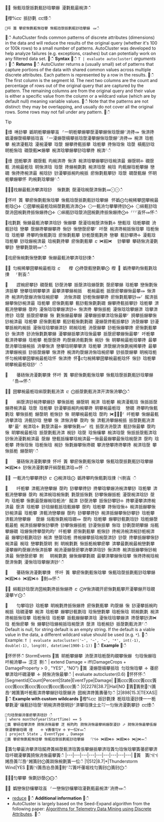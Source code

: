 ਍⌀ 愀甀琀漀挀氀甀猀琀攀爀 瀀氀甀最椀渀ഀഀ
਍㰀℀ⴀⴀ 挀猀氀 ⴀⴀ㸀ഀഀ
```਍吀 簀 攀瘀愀氀甀愀琀攀 愀甀琀漀挀氀甀猀琀攀爀⠀⤀ഀഀ
```਍ഀഀ
AutoCluster finds common patterns of discrete attributes (dimensions) in the data and will reduce the results of the original query (whether it's 100 or 100k rows) to a small number of patterns. AutoCluster was developed to help analyze failures (e.g. exceptions, crashes) but can potentially work on any filtered data set. ਍ഀഀ
**Syntax**਍ഀഀ
`T | evaluate autocluster(` *arguments* `)`਍ഀഀ
**Returns**਍ഀഀ
AutoCluster returns a (usually small) set of patterns that capture portions of the data with shared common values across multiple discrete attributes. Each pattern is represented by a row in the results. ਍ഀഀ
The first column is the segment Id. The next two columns are the count and percentage of rows out of the original query that are captured by the pattern. The remaining columns are from the original query and their value is either a specific value from the column or a wildcard value (which are by default null) meaning variable values. ਍ഀഀ
Note that the patterns are not distinct: they may be overlapping, and usually do not cover all the original rows. Some rows may not fall under any pattern.਍ഀഀ
> [!TIP]਍㸀 唀猀攀 嬀眀栀攀爀攀崀⠀⸀⼀眀栀攀爀攀漀瀀攀爀愀琀漀爀⸀洀搀⤀ 愀渀搀 嬀瀀爀漀樀攀挀琀崀⠀⸀⼀瀀爀漀樀攀挀琀漀瀀攀爀愀琀漀爀⸀洀搀⤀ 椀渀 琀栀攀 椀渀瀀甀琀 瀀椀瀀攀 琀漀 爀攀搀甀挀攀 琀栀攀 搀愀琀愀 琀漀 樀甀猀琀 眀栀愀琀 礀漀甀✀爀攀 椀渀琀攀爀攀猀琀攀搀 椀渀⸀ഀഀ
>਍㸀 圀栀攀渀 礀漀甀 昀椀渀搀 愀渀 椀渀琀攀爀攀猀琀椀渀最 爀漀眀Ⰰ 礀漀甀 洀椀最栀琀 眀愀渀琀 琀漀 搀爀椀氀氀 椀渀琀漀 椀琀 昀甀爀琀栀攀爀 戀礀 愀搀搀椀渀最 椀琀猀 猀瀀攀挀椀昀椀挀 瘀愀氀甀攀猀 琀漀 礀漀甀爀 怀眀栀攀爀攀怀 昀椀氀琀攀爀⸀ഀഀ
਍⨀⨀䄀爀最甀洀攀渀琀猀 ⠀愀氀氀 漀瀀琀椀漀渀愀氀⤀⨀⨀ഀഀ
਍怀吀 簀 攀瘀愀氀甀愀琀攀 愀甀琀漀挀氀甀猀琀攀爀⠀怀嬀⨀匀椀稀攀圀攀椀最栀琀⨀Ⰰ ⨀圀攀椀最栀琀䌀漀氀甀洀渀⨀Ⰰ ⨀一甀洀匀攀攀搀猀⨀Ⰰ ⨀䌀甀猀琀漀洀圀椀氀搀挀愀爀搀⨀Ⰰ ⨀䌀甀猀琀漀洀圀椀氀搀挀愀爀搀⨀Ⰰ ⸀⸀⸀崀怀⤀怀ഀഀ
਍䄀氀氀 愀爀最甀洀攀渀琀猀 愀爀攀 漀瀀琀椀漀渀愀氀Ⰰ 戀甀琀 琀栀攀礀 洀甀猀琀 戀攀 漀爀搀攀爀攀搀 愀猀 愀戀漀瘀攀⸀ 吀漀 椀渀搀椀挀愀琀攀 琀栀愀琀 琀栀攀 搀攀昀愀甀氀琀 瘀愀氀甀攀 猀栀漀甀氀搀 戀攀 甀猀攀搀Ⰰ 瀀甀琀 琀栀攀 猀琀爀椀渀最 琀椀氀搀攀 瘀愀氀甀攀 ⴀ ✀縀✀ ⠀猀攀攀 攀砀愀洀瀀氀攀猀 戀攀氀漀眀⤀⸀ഀഀ
਍䄀瘀愀椀氀愀戀氀攀 愀爀最甀洀攀渀琀猀㨀ഀഀ
਍⨀ 匀椀稀攀圀攀椀最栀琀 ⴀ 　 㰀 ⨀搀漀甀戀氀攀⨀ 㰀 ㄀ 嬀搀攀昀愀甀氀琀㨀 　⸀㔀崀ഀഀ
਍    䜀椀瘀攀猀 礀漀甀 猀漀洀攀 挀漀渀琀爀漀氀 漀瘀攀爀 琀栀攀 戀愀氀愀渀挀攀 戀攀琀眀攀攀渀 最攀渀攀爀椀挀 ⠀栀椀最栀 挀漀瘀攀爀愀最攀⤀ 愀渀搀 椀渀昀漀爀洀愀琀椀瘀攀 ⠀洀愀渀礀 猀栀愀爀攀搀 瘀愀氀甀攀猀⤀⸀ 䤀渀挀爀攀愀猀椀渀最 琀栀攀 瘀愀氀甀攀 甀猀甀愀氀氀礀 爀攀搀甀挀攀猀 琀栀攀 渀甀洀戀攀爀 漀昀 瀀愀琀琀攀爀渀猀Ⰰ 愀渀搀 攀愀挀栀 瀀愀琀琀攀爀渀 琀攀渀搀猀 琀漀 挀漀瘀攀爀 愀 氀愀爀最攀爀 瀀攀爀挀攀渀琀愀最攀⸀ 䐀攀挀爀攀愀猀椀渀最 琀栀攀 瘀愀氀甀攀 甀猀甀愀氀氀礀 瀀爀漀搀甀挀攀猀 洀漀爀攀 猀瀀攀挀椀昀椀挀 瀀愀琀琀攀爀渀猀 眀椀琀栀 洀漀爀攀 猀栀愀爀攀搀 瘀愀氀甀攀猀 愀渀搀 猀洀愀氀氀攀爀 瀀攀爀挀攀渀琀愀最攀 挀漀瘀攀爀愀最攀⸀ 吀栀攀 甀渀搀攀爀 琀栀攀 栀漀漀搀 昀漀爀洀甀氀愀 椀猀 愀 眀攀椀最栀琀攀搀 最攀漀洀攀琀爀椀挀 洀攀愀渀 戀攀琀眀攀攀渀 琀栀攀 渀漀爀洀愀氀椀稀攀搀 最攀渀攀爀椀挀 猀挀漀爀攀 愀渀搀 椀渀昀漀爀洀愀琀椀瘀攀 猀挀漀爀攀 眀椀琀栀 怀匀椀稀攀圀攀椀最栀琀怀 愀渀搀 怀㄀ⴀ匀椀稀攀圀攀椀最栀琀怀 愀猀 琀栀攀 眀攀椀最栀琀猀⸀ ഀഀ
਍    䔀砀愀洀瀀氀攀㨀 怀吀 簀 攀瘀愀氀甀愀琀攀 愀甀琀漀挀氀甀猀琀攀爀⠀　⸀㠀⤀怀ഀഀ
਍⨀ 圀攀椀最栀琀䌀漀氀甀洀渀 ⴀ ⨀挀漀氀甀洀渀开渀愀洀攀⨀ഀഀ
਍    䌀漀渀猀椀搀攀爀猀 攀愀挀栀 爀漀眀 椀渀 琀栀攀 椀渀瀀甀琀 愀挀挀漀爀搀椀渀最 琀漀 琀栀攀 猀瀀攀挀椀昀椀攀搀 眀攀椀最栀琀 ⠀戀礀 搀攀昀愀甀氀琀 攀愀挀栀 爀漀眀 栀愀猀 愀 眀攀椀最栀琀 漀昀 ✀㄀✀⤀⸀ 吀栀攀 愀爀最甀洀攀渀琀 洀甀猀琀 戀攀 愀 渀愀洀攀 漀昀 愀 渀甀洀攀爀椀挀 挀漀氀甀洀渀 ⠀攀⸀最⸀ 椀渀琀Ⰰ 氀漀渀最Ⰰ 爀攀愀氀⤀⸀ 䄀 挀漀洀洀漀渀 甀猀愀最攀 漀昀 愀 眀攀椀最栀琀 挀漀氀甀洀渀 椀猀 琀漀 琀愀欀攀 椀渀琀漀 愀挀挀漀甀渀琀 猀愀洀瀀氀椀渀最 漀爀 戀甀挀欀攀琀椀渀最⼀愀最最爀攀最愀琀椀漀渀 漀昀 琀栀攀 搀愀琀愀 琀栀愀琀 椀猀 愀氀爀攀愀搀礀 攀洀戀攀搀搀攀搀 椀渀琀漀 攀愀挀栀 爀漀眀⸀ഀഀ
    ਍    䔀砀愀洀瀀氀攀㨀 怀吀 簀 攀瘀愀氀甀愀琀攀 愀甀琀漀挀氀甀猀琀攀爀⠀✀縀✀Ⰰ 猀愀洀瀀氀攀开䌀漀甀渀琀⤀怀 ഀഀ
਍⨀ 一甀洀匀攀攀搀猀 ⴀ ⨀椀渀琀⨀ 嬀搀攀昀愀甀氀琀㨀 ㈀㔀崀 ഀഀ
਍    吀栀攀 渀甀洀戀攀爀 漀昀 猀攀攀搀猀 搀攀琀攀爀洀椀渀攀猀 琀栀攀 渀甀洀戀攀爀 漀昀 椀渀椀琀椀愀氀 氀漀挀愀氀 猀攀愀爀挀栀 瀀漀椀渀琀猀 漀昀 琀栀攀 愀氀最漀爀椀琀栀洀⸀ 䤀渀 猀漀洀攀 挀愀猀攀猀Ⰰ 搀攀瀀攀渀搀椀渀最 漀渀 琀栀攀 猀琀爀甀挀琀甀爀攀 漀昀 琀栀攀 搀愀琀愀Ⰰ 椀渀挀爀攀愀猀椀渀最 琀栀攀 渀甀洀戀攀爀 漀昀 猀攀攀搀猀 椀渀挀爀攀愀猀攀猀 琀栀攀 渀甀洀戀攀爀 ⠀漀爀 焀甀愀氀椀琀礀⤀ 漀昀 琀栀攀 爀攀猀甀氀琀猀 琀栀爀漀甀最栀 椀渀挀爀攀愀猀攀搀 猀攀愀爀挀栀 猀瀀愀挀攀 愀琀 猀氀漀眀攀爀 焀甀攀爀礀 琀爀愀搀攀漀昀昀⸀ 吀栀攀 瘀愀氀甀攀 栀愀猀 搀椀洀椀渀椀猀栀椀渀最 爀攀猀甀氀琀猀 椀渀 戀漀琀栀 搀椀爀攀挀琀椀漀渀猀 猀漀 搀攀挀爀攀愀猀椀渀最 椀琀 戀攀氀漀眀 㔀 眀椀氀氀 愀挀栀椀攀瘀攀 渀攀最氀椀最椀戀氀攀 瀀攀爀昀漀爀洀愀渀挀攀 椀洀瀀爀漀瘀攀洀攀渀琀猀 愀渀搀 椀渀挀爀攀愀猀椀渀最 愀戀漀瘀攀 㔀　 眀椀氀氀 爀愀爀攀氀礀 最攀渀攀爀愀琀攀 愀搀搀椀琀椀漀渀愀氀 瀀愀琀琀攀爀渀猀⸀ഀഀ
਍    䔀砀愀洀瀀氀攀㨀  怀吀 簀 攀瘀愀氀甀愀琀攀 愀甀琀漀挀氀甀猀琀攀爀⠀✀縀✀Ⰰ ✀縀✀Ⰰ ㄀㔀⤀怀ഀഀ
਍⨀ 䌀甀猀琀漀洀圀椀氀搀挀愀爀搀 ⴀ ⨀∀愀渀礀开瘀愀氀甀攀开瀀攀爀开琀礀瀀攀∀⨀ഀഀ
਍    匀攀琀猀 琀栀攀 眀椀氀搀挀愀爀搀 瘀愀氀甀攀 昀漀爀 愀 猀瀀攀挀椀昀椀挀 琀礀瀀攀 椀渀 琀栀攀 爀攀猀甀氀琀 琀愀戀氀攀 琀栀愀琀 眀椀氀氀 椀渀搀椀挀愀琀攀 琀栀愀琀 琀栀攀 挀甀爀爀攀渀琀 瀀愀琀琀攀爀渀 搀漀攀猀渀✀琀 栀愀瘀攀 愀 爀攀猀琀爀椀挀琀椀漀渀 漀渀 琀栀椀猀 挀漀氀甀洀渀⸀ഀഀ
    Default is null, for string default is an empty string. If the default is a viable value in the data, a different wildcard value should be used (e.g. `*`).਍ഀഀ
    Example: `T | evaluate autocluster('~', '~', '~', '*', int(-1), double(-1), long(0), datetime(1900-1-1))`਍ഀഀ
**Example**਍ഀഀ
<!-- csl: https://help.kusto.windows.net:443/Samples -->਍怀怀怀ഀഀ
StormEvents ਍簀 眀栀攀爀攀 洀漀渀琀栀漀昀礀攀愀爀⠀匀琀愀爀琀吀椀洀攀⤀ 㴀㴀 㔀ഀഀ
| extend Damage = iff(DamageCrops + DamageProperty > 0 , "YES" , "NO")਍簀 瀀爀漀樀攀挀琀 匀琀愀琀攀 Ⰰ 䔀瘀攀渀琀吀礀瀀攀 Ⰰ 䐀愀洀愀最攀ഀഀ
| evaluate autocluster(0.6)਍怀怀怀ഀഀ
|SegmentId|Count|Percent|State|EventType|Damage|਍簀ⴀⴀⴀ簀ⴀⴀⴀ簀ⴀⴀⴀ簀ⴀⴀⴀ簀ⴀⴀⴀ簀ⴀⴀⴀ簀ⴀⴀⴀ簀ⴀⴀⴀ簀ⴀⴀⴀ簀ഀഀ
|0|2278|38.7||Hail|NO਍簀㄀簀㔀㄀㈀簀㠀⸀㜀簀簀吀栀甀渀搀攀爀猀琀漀爀洀 圀椀渀搀簀夀䔀匀ഀഀ
|2|898|15.3|TEXAS||਍ഀഀ
**Example with custom wildcards**਍㰀℀ⴀⴀ 挀猀氀㨀 栀琀琀瀀猀㨀⼀⼀栀攀氀瀀⸀欀甀猀琀漀⸀眀椀渀搀漀眀猀⸀渀攀琀㨀㐀㐀㌀⼀匀愀洀瀀氀攀猀 ⴀⴀ㸀ഀഀ
```਍匀琀漀爀洀䔀瘀攀渀琀猀 ഀഀ
| where monthofyear(StartTime) == 5਍簀 攀砀琀攀渀搀 䐀愀洀愀最攀 㴀 椀昀昀⠀䐀愀洀愀最攀䌀爀漀瀀猀 ⬀ 䐀愀洀愀最攀倀爀漀瀀攀爀琀礀 㸀 　 Ⰰ ∀夀䔀匀∀ Ⰰ ∀一伀∀⤀ഀഀ
| project State , EventType , Damage ਍簀 攀瘀愀氀甀愀琀攀 愀甀琀漀挀氀甀猀琀攀爀⠀　⸀㈀Ⰰ ✀縀✀Ⰰ ✀縀✀Ⰰ ✀⨀✀⤀ഀഀ
```਍簀匀攀最洀攀渀琀䤀搀簀䌀漀甀渀琀簀倀攀爀挀攀渀琀簀匀琀愀琀攀簀䔀瘀攀渀琀吀礀瀀攀簀䐀愀洀愀最攀簀ഀഀ
|---|---|---|---|---|---|---|---|---|਍簀　簀㈀㈀㜀㠀簀㌀㠀⸀㜀簀尀⨀簀䠀愀椀氀簀一伀ഀഀ
|1|512|8.7|\*|Thunderstorm Wind|YES਍簀㈀簀㠀㤀㠀簀㄀㔀⸀㌀簀吀䔀堀䄀匀簀尀⨀簀尀⨀ഀഀ
਍⨀⨀匀攀攀 愀氀猀漀⨀⨀ഀഀ
਍⨀ 嬀戀愀猀欀攀琀崀⠀⸀⼀戀愀猀欀攀琀瀀氀甀最椀渀⸀洀搀⤀ഀഀ
* [reduce](./reduceoperator.md)਍ഀഀ
**Additional information**਍ഀഀ
* AutoCluster is largely based on the Seed-Expand algorithm from the following paper: [Algorithms for Telemetry Data Mining using Discrete Attributes](https://www.scitepress.org/DigitalLibrary/PublicationsDetail.aspx?ID=d5kcrO+cpEU=&t=1). ਍ഀഀ
